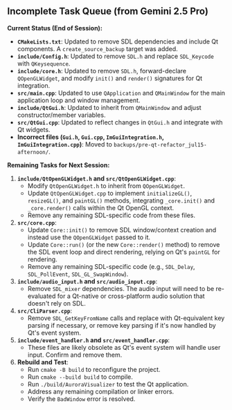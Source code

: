 ## Incomplete Task Queue (from Gemini 2.5 Pro)

**Current Status (End of Session):**

*   **`CMakeLists.txt`**: Updated to remove SDL dependencies and include Qt components. A `create_source_backup` target was added.
*   **`include/Config.h`**: Updated to remove `SDL.h` and replace `SDL_Keycode` with `QKeysequence`.
*   **`include/core.h`**: Updated to remove `SDL.h`, forward-declare `QOpenGLWidget`, and modify `init()` and `render()` signatures for Qt integration.
*   **`src/main.cpp`**: Updated to use `QApplication` and `QMainWindow` for the main application loop and window management.
*   **`include/QtGui.h`**: Updated to inherit from `QMainWindow` and adjust constructor/member variables.
*   **`src/QtGui.cpp`**: Updated to reflect changes in `QtGui.h` and integrate with Qt widgets.
*   **Incorrect files (`Gui.h`, `Gui.cpp`, `ImGuiIntegration.h`, `ImGuiIntegration.cpp`)**: Moved to `backups/pre-qt-refactor_jul15-afternoon/`.

**Remaining Tasks for Next Session:**

1.  **`include/QtOpenGLWidget.h` and `src/QtOpenGLWidget.cpp`**:
    *   Modify `QtOpenGLWidget.h` to inherit from `QOpenGLWidget`.
    *   Update `QtOpenGLWidget.cpp` to implement `initializeGL()`, `resizeGL()`, and `paintGL()` methods, integrating `_core.init()` and `_core.render()` calls within the Qt OpenGL context.
    *   Remove any remaining SDL-specific code from these files.
2.  **`src/core.cpp`**:
    *   Update `Core::init()` to remove SDL window/context creation and instead use the `QOpenGLWidget` passed to it.
    *   Update `Core::run()` (or the new `Core::render()` method) to remove the SDL event loop and direct rendering, relying on Qt's `paintGL` for rendering.
    *   Remove any remaining SDL-specific code (e.g., `SDL_Delay`, `SDL_PollEvent`, `SDL_GL_SwapWindow`).
3.  **`include/audio_input.h` and `src/audio_input.cpp`**:
    *   Remove `SDL_mixer` dependencies. The audio input will need to be re-evaluated for a Qt-native or cross-platform audio solution that doesn't rely on SDL.
4.  **`src/CliParser.cpp`**:
    *   Remove `SDL_GetKeyFromName` calls and replace with Qt-equivalent key parsing if necessary, or remove key parsing if it's now handled by Qt's event system.
5.  **`include/event_handler.h` and `src/event_handler.cpp`**:
    *   These files are likely obsolete as Qt's event system will handle user input. Confirm and remove them.
6.  **Rebuild and Test**:
    *   Run `cmake -B build` to reconfigure the project.
    *   Run `cmake --build build` to compile.
    *   Run `./build/AuroraVisualizer` to test the Qt application.
    *   Address any remaining compilation or linker errors.
    *   Verify the `BadWindow` error is resolved.
